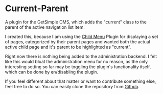 Current-Parent
==============

A plugin for the GetSimple CMS, which adds the "current" class to the parent of the active navigation list item.

I created this, because I am using the [Child Menu](http://get-simple.info/extend/plugin/child-menu/40/) Plugin for displaying a set of pages, categorized by their parent pages and wanted both the actual active child page and it's parent to be highlighted as "current".

Right now there is nothing being added to the administration backend. I felt like this would bloat the 
administration menu for no reason, as the only interesting setting so far may be toggling the plugin's functionality itself, which can be done by en/disabling the plugin.

If you feel different about that matter or want to contribute something else, feel free to do so.
You can easily clone the repository from [Github](https://github.com/mank319/Current-Parent).
